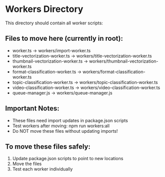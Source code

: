 # Workers Directory

This directory should contain all worker scripts:

## Files to move here (currently in root):
- worker.ts → workers/import-worker.ts
- title-vectorization-worker.ts → workers/title-vectorization-worker.ts  
- thumbnail-vectorization-worker.ts → workers/thumbnail-vectorization-worker.ts
- format-classification-worker.ts → workers/format-classification-worker.ts
- topic-classification-worker.ts → workers/topic-classification-worker.ts
- video-classification-worker.ts → workers/video-classification-worker.ts
- queue-manager.js → workers/queue-manager.js

## Important Notes:
- These files need import updates in package.json scripts
- Test workers after moving: npm run workers:all
- Do NOT move these files without updating imports!

## To move these files safely:
1. Update package.json scripts to point to new locations
2. Move the files
3. Test each worker individually
